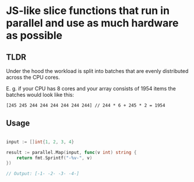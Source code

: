 # JS-like slice functions that run in parallel and use as much hardware as possible

## TLDR

Under the hood the workload is split into batches that are evenly distributed across the CPU cores.

E. g. if your CPU has 8 cores and your array consists of 1954 items the batches would look like this:

```
[245 245 244 244 244 244 244 244] // 244 * 6 + 245 * 2 = 1954
```

## Usage

```go

input := []int{1, 2, 3, 4}

result := parallel.Map(input, func(v int) string {
	return fmt.Sprintf("-%v-", v)
})

// Output: [-1- -2- -3- -4-]
```
